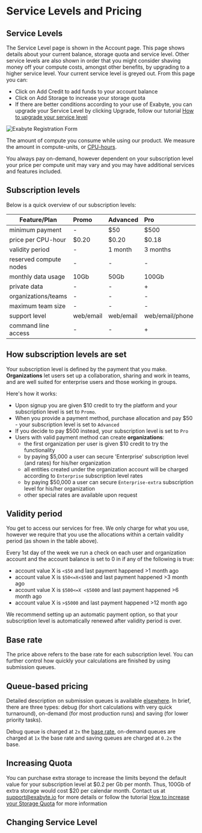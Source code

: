 # Service Levels and Pricing

## Service Levels
The Service Level page is shown in the Account page. This page shows details about your current balance, storage quota and service level. Other service levels are also shown in order that you might consider shaving money off your compute costs, amongst other benefits, by upgrading to a higher service level. Your current service level is greyed out. From this page you can:

+ Click on Add Credit to add funds to your account balance
+ Click on Add Storage to increase your storage quota
+ If there are better conditions according to your use of Exabyte, you can upgrade your Service Level by clicking Upgrade, follow our tutorial [How to upgrade your service level](how-to-upgrade-your-service-level.md)

![Exabyte Registration Form](/images/UserServiceLevel.png "User Service Level")

The amount of compute you consume while using our product. We measure the amount in compute-units, or [CPU-hours](https://en.wikipedia.org/wiki/CPU_time).

You always pay on-demand, however dependent on your subscription level your price per compute unit may vary and you may have additional services and features included.

## Subscription levels

Below is a quick overview of our subscription levels:

| Feature/Plan             |  Promo      | Advanced           | Pro                | Enterprise         |  Enterprise-extra   |
| -------------            |:----------- |:-------------      |:-------------      |:-------------      |:-------------
| minimum payment          |  -          | $50                | $500               | $5,000             | $50,000             |
| price per CPU-hour       |  $0.20      | $0.20              | $0.18              | $0.15              | $0.10               |
| validity period          |  -          | 1 month            | 3 months           | 6 months           | 12 months           |
| reserved compute nodes   |  -          | -                  | -                  | +                  | +                   |
| monthly data usage       |  10Gb       | 50Gb               | 100Gb              | 500Gb              | 5Tb                 |
| private data             |  -          | -                  | +                  | +                  | +                   |
| organizations/teams      |  -          | -                  | -                  | +                  | +                   |
| maximum team size        |  -          | -                  | -                  | 5                  | 15                  |
| support level            |  web/email  | web/email          | web/email/phone    | web/email/phone    | web/mail/email/personal
| command line access      |  -          | -                  | +                  | +                  | +

## How subscription levels are set

Your subscription level is defined by the payment that you make. **Organizations** let users set up a collaboration, sharing and work in teams, and are well suited for enterprise users and those working in groups.

Here's how it works:

- Upon signup you are given $10 credit to try the platform and your subscription level is set to `Promo`.
- When you provide a payment method, purchase allocation and pay $50 - your subscription level is set to `Advanced`
- If you decide to pay $500 instead, your subscription level is set to `Pro`
- Users with valid payment method can create **organizations**:
    - the first organization per user is given $10 credit to try the functionality
    - by paying $5,000 a user can secure 'Enterprise' subscription level (and rates) for his/her organization
    - all entities created under the organization account will be charged according to `Enterprise` subscription level rates
    - by paying $50,000 a user can secure `Enterprise-extra` subscription level for his/her organization
    - other special rates are available upon request


## Validity period

You get to access our services for free. We only charge for what you use, however we require that you use the allocations within a certain validity period (as shown in the table above).

Every 1st day of the week we run a check on each user and organization account and the account balance is set to 0 in if any of the following is true:

- account value X is `<$50` and last payment happened >1 month ago
- account value X is `$50<=X<$500` and last payment happened >3 month ago
- account value X is `$500<=X <$5000` and last payment happened >6 month ago
- account value X is `>$5000` and last payment happened >12 month ago

We recommend setting up an automatic payment option, so that your subscription level is automatically renewed after validity period is over.

## Base rate

The price above refers to the base rate for each subscription level. You can further control how quickly your calculations are finished by using submission queues.

## Queue-based pricing

Detailed description on submission queues is available [elsewhere](../compute/queues.md). In brief, there are three types: debug (for short calculations with very quick turnaround), on-demand (for most production runs) and saving (for lower priority tasks).

Debug queue is charged at `2x` the [base rate](/billing/accounts-and-billing#pricing.md), on-demand queues are charged at `1x` the base rate and saving queues are charged at `0.2x` the base.

## Increasing Quota

You can purchase extra storage to increase the limits beyond the default value for your subscription level at $0.2 per Gb per month. Thus, 100Gb of extra storage would cost $20 per calendar month. Contact us at support@exabyte.io for more details or follow the tutorial [How to increase your Storage Quota](/billing/how-to-add-storage.md) for more information

## Changing Service Level

<!-- TODO: DB to add -->
